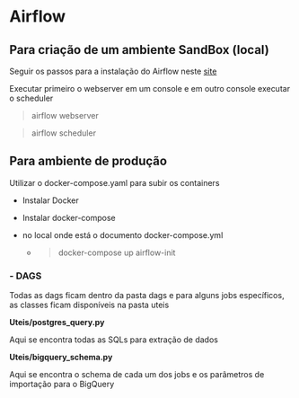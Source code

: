 # Airflow

## Para criação de um ambiente SandBox (local)

Seguir os passos para a instalação do Airflow neste [site](https://airflow.apache.org/) 

Executar primeiro o webserver em um console e em outro console executar o scheduler

> airflow webserver

> airflow scheduler


## Para ambiente de produção

 
Utilizar o docker-compose.yaml para subir os containers

- Instalar Docker

- Instalar docker-compose

- no local onde está o documento docker-compose.yml 
	- > docker-compose up airflow-init 

  
### - DAGS

Todas as dags ficam dentro da pasta dags e para alguns jobs específicos, as classes ficam disponíveis na pasta uteis

**Uteis/postgres_query.py**

Aqui se encontra todas as SQLs para extração de dados

**Uteis/bigquery_schema.py**

Aqui se encontra o schema de cada um dos jobs e os parâmetros de importação para o BigQuery

